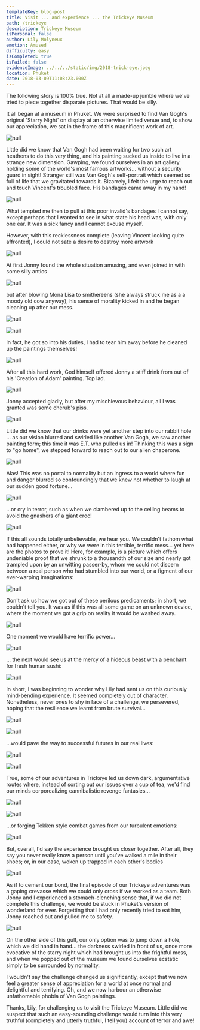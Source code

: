 ```yaml
---
templateKey: blog-post
title: Visit ... and experience ... the Trickeye Museum
path: /trickeye
description: Trickeye Museum
isPersonal: false
author: Lily Molyneux
emotion: Amused
difficulty: easy
isCompleted: true
isFailed: false
evidenceImage: ../../../static/img/2018-trick-eye.jpeg
location: Phuket
date: 2018-03-09T11:08:23.000Z
---
```


The following story is 100% true. Not at all a made-up jumble where we've tried to piece together disparate pictures. That would be silly.

It all began at a museum in Phuket. We were surprised to find Van Gogh's original 'Starry Night' on display at an otherwise limited venue and, to show our appreciation, we sat in the frame of this magnificent work of art.

![null](img/2018-trick-eye-starry-night.jpeg)

Little did we know that Van Gogh had been waiting for two such art heathens to do this very thing, and his painting sucked us inside to live in a strange new dimension. Gawping, we found ourselves in an art gallery holding some of the world's most famous artworks... without a security guard in sight! Stranger still was Van Gogh's self-portrait which seemed so full of life that we gravitated towards it. Bizarrely, I felt the urge to reach out and touch Vincent's troubled face. His bandages came away in my hand!

![null](img/2018-trick-eye-van-goph.jpeg)

What tempted me then to pull at this poor invalid's bandages I cannot say, except perhaps that I wanted to see in what state his head was, with only one ear. It was a sick fancy and I cannot excuse myself.

However, with this recklessness complete (leaving Vincent looking quite affronted), I could not sate a desire to destroy more artwork

![null](img/2018-trick-eye-rip.jpeg)

At first Jonny found the whole situation amusing, and even joined in with some silly antics

![null](img/2018-trick-eye-scream.jpeg)

but after blowing Mona Lisa to smithereens (she always struck me as a a moody old cow anyway), his sense of morality kicked in and he began cleaning up after our mess.

![null](img/2018-trick-eye-pump.jpeg)

![null](img/2018-trick-eye-clean.jpeg)

In fact, he got so into his duties, I had to tear him away before he cleaned up the paintings themselves!

![null](img/2018-trick-eye-vacuum.jpeg)

After all this hard work, God himself offered Jonny a stiff drink from out of his 'Creation of Adam' painting. Top lad.

![null](img/2018-trick-eye-sangsom.jpeg)

Jonny accepted gladly, but after my mischievous behaviour, all I was granted was some cherub's piss.

![null](img/2018-trick-eye-wine.jpeg)

Little did we know that our drinks were yet another step into our rabbit hole ... as our vision blurred and swirled like another Van Gogh, we saw another painting form; this time it was E.T. who pulled us in! Thinking this was a sign to "go home", we stepped forward to reach out to our alien chaperone.

![null](img/2018-trick-eye-et.jpeg)

Alas! This was no portal to normality but an ingress to a world where fun and danger blurred so confoundingly that we knew not whether to laugh at our sudden good fortune...

![null](img/2018-trick-eye-heist.jpeg)

...or cry in terror, such as when we clambered up to the ceiling beams to avoid the gnashers of a giant croc!

![null](img/2018-trick-eye-crocodile.jpeg)

If this all sounds totally unbelievable, we hear you. We couldn't fathom what had happened either, or why we were in this terrible, terrific mess... yet here are the photos to prove it! Here, for example, is a picture which offers undeniable proof that we shrunk to a thousandth of our size and nearly got trampled upon by an unwitting passer-by, whom we could not discern between a real person who had stumbled into our world, or a figment of our ever-warping imaginations:

![null](img/2018-trick-eye-crush.jpeg)

Don't ask us how we got out of these perilous predicaments; in short, we couldn't tell you. It was as if this was all some game on an unknown device, where the moment we got a grip on reality it would be washed away.

![null](img/2018-trick-eye-pour.jpeg)

One moment we would have terrific power...

![null](img/2018-trick-eye-see-saw.jpeg)

... the next would see us at the mercy of a hideous beast with a penchant for fresh human sushi:

![null](img/2018-trick-eye-sushi.jpeg)

In short, I was beginning to wonder why Lily had sent us on this curiously mind-bending experience. It seemed completely out of character. Nonetheless, never ones to shy in face of a challenge, we persevered, hoping that the resilience we learnt from brute survival...

![null](img/2018-trick-eye-knives.jpeg)

![null](img/2018-trick-eye-zombies.jpeg)

...would pave the way to successful futures in our real lives:

![null](img/2018-trick-eye-national-geographic.jpeg)

![null](img/2018-trick-eye-time-flash.jpeg)

True, some of our adventures in Trickeye led us down dark, argumentative routes where, instead of sorting out our issues over a cup of tea, we'd find our minds corporealizing cannibalistic revenge fantasies...

![null](img/2018-trick-eye-boil-boy.jpeg)

![null](img/2018-trick-eye-fry-girl.jpeg)

...or forging Tekken style combat games from our turbulent emotions:

![null](img/2018-trick-eye-tekken.jpeg)

But, overall, I'd say the experience brought us closer together. After all, they say you never really know a person until you've walked a mile in their shoes; or, in our case, woken up trapped in each other's bodies

![null](img/2018-trick-eye-nude.jpeg)

As if to cement our bond, the final episode of our Trickeye adventures was a gaping crevasse which we could only cross if we worked as a team. Both Jonny and I experienced a stomach-clenching sense that, if we did not complete this challenge, we would be stuck in Phuket's version of wonderland for ever. Forgetting that I had only recently tried to eat him, Jonny reached out and pulled me to safety.

![null](img/2018-trick-eye.jpeg)

On the other side of this gulf, our only option was to jump down a hole, which we did hand in hand... the darkness swirled in front of us, once more evocative of the starry night which had brought us into the frightful mess, and when we popped out of the museum we found ourselves ecstatic simply to be surrounded by normality.

I wouldn't say the challenge changed us significantly, except that we now feel a greater sense of appreciation for a world at once normal and delightful and terrifying. Oh, and we now harbour an otherwise unfathomable phobia of Van Gogh paintings.

Thanks, Lily, for challenging us to visit the Trickeye Museum. Little did we suspect that such an easy-sounding challenge would turn into this very truthful (completely and utterly truthful, I tell you) account of terror and awe!
